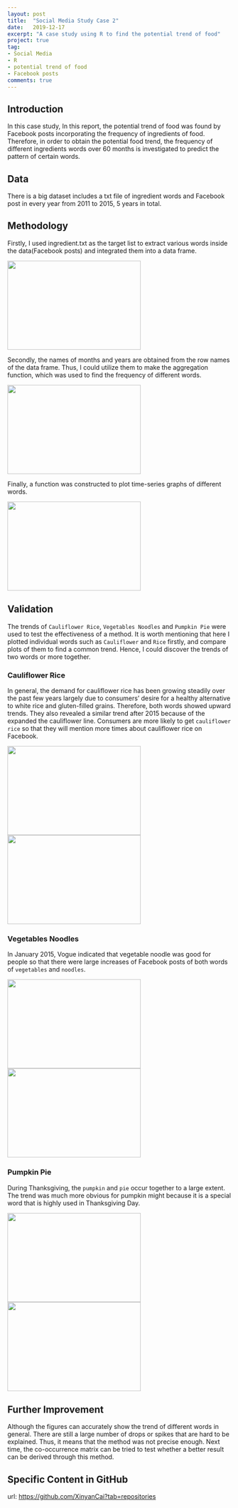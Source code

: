 ```yaml
---
layout: post
title:  "Social Media Study Case 2"
date:   2019-12-17
excerpt: "A case study using R to find the potential trend of food"
project: true
tag:
- Social Media 
- R
- potential trend of food
- Facebook posts
comments: true
---
```


    
## Introduction
In this case study, In this report, the potential trend of food was found by Facebook posts incorporating the frequency of ingredients of food. Therefore, in order to obtain the potential food trend, the frequency of different ingredients words over 60 months is investigated to predict the pattern of certain words. 
      
      
## Data
There is a big dataset includes a txt file of ingredient words and Facebook post in every year from 2011 to 2015, 5 years in total.

## Methodology
Firstly, I used ingredient.txt as the target list to extract various words inside the data(Facebook posts) and integrated them into a data frame. 

<img src="http://r.photo.store.qq.com/psc?/V10MU7Rq18V88Z/zxjvJoYbvlQPq4wKS16LajthsWAtRh*OVE*STb8ArKLQfowZrdG.cnAhImnAwkrG9DehWr5eSzHI5Ta8t9N8RItDYetvH2QgO.Q6XhVaSJU!/r" width = "300" height = "200">

Secondly, the names of months and years are obtained from the row names of the data frame. Thus, I could utilize them to make the aggregation function, which was used to find the frequency of different words.

<img src="http://r.photo.store.qq.com/psc?/V10MU7Rq18V88Z/zxjvJoYbvlQPq4wKS16Lamm*YIymrvSUTGelLh51.Q0g3vHw28Eo8hurHq26r7aIkHW0KWVHuf9MaHjc.lDULJfQ3YIIda*iSUDJkYXHzRQ!/r" width = "300" height = "200">

Finally, a function was constructed to plot time-series graphs of different words. 

<img src="http://r.photo.store.qq.com/psc?/V10MU7Rq18V88Z/zxjvJoYbvlQPq4wKS16Lap5axf8v2yHsTSYY2e9YunuOTi5y04aNh12iyuoBdN3Jl9xgkiZzp6tCQeSeW5ulrRSgepai72DQ1Kxo5bl8p8M!/r" width = "300" height = "200">


## Validation
The trends of `Cauliflower Rice`, `Vegetables Noodles` and `Pumpkin Pie` were used to test the effectiveness of a method. It is worth mentioning that here I plotted individual words such as `Cauliflower` and `Rice` firstly, and compare plots of them to find a common trend. Hence, I could discover the trends of two words or more together.

### Cauliflower Rice
In general, the demand for cauliflower rice has been growing steadily over the past few years largely due to consumers’ desire for a healthy alternative to white rice and gluten-filled grains. Therefore, both words showed upward trends. They also revealed  a similar trend after 2015 because of the expanded the cauliflower line. Consumers are more likely to get `cauliflower rice` so that they will mention more times about cauliflower rice on Facebook. 

<img src="http://r.photo.store.qq.com/psc?/V10MU7Rq18V88Z/zxjvJoYbvlQPq4wKS16LaoIpdx6zUOQ6u0gm3trUl2DTSuilKz6uUTj17B3GOnc5OI6rLIKnyX5Z581LSzZ8Uk1NCaR*pDqWVeGh2CXWrsU!/r" width = "300" height = "200">
<img src="http://r.photo.store.qq.com/psc?/V10MU7Rq18V88Z/zxjvJoYbvlQPq4wKS16LalaGtfXyizi7W0l1yBSWyY68PCwixAFfXzJuNLwHcxad9SaGzO3lE.7XigUNvgq9VgaqcSRO0zYyoeZOIVmC7*s!/r" width = "300" height = "200">

### Vegetables Noodles
In January 2015, Vogue indicated that vegetable noodle was good for people so that there were large increases of Facebook posts of both words of `vegetables` and `noodles`.

<img src="http://r.photo.store.qq.com/psc?/V10MU7Rq18V88Z/zxjvJoYbvlQPq4wKS16Lau.wKID*zJmdEJqtVRbgnw3FiHAxzb2cm4tGzudTbX2DN.PzgRnt3uaLmnGi68b*XCkPpAKxBLga3tbkBWcHHgI!/r" width = "300" height = "200">
<img src="http://r.photo.store.qq.com/psc?/V10MU7Rq18V88Z/zxjvJoYbvlQPq4wKS16LaoqCk1NDkIRdBuNyzZ5PlXPdpwHa091gQlGw7AO.sCnrr0TZEFZMjOIdo9*0D6Qf7OuEUcJyEme1EcymUj1Eym0!/r" width = "300" height = "200">

### Pumpkin Pie
During Thanksgiving, the `pumpkin` and `pie` occur together to a large extent. The trend was much more obvious for pumpkin might because it is a special word that is highly used in Thanksgiving Day. 

<img src="http://r.photo.store.qq.com/psc?/V10MU7Rq18V88Z/zxjvJoYbvlQPq4wKS16LajJ6*nlNNK5249s2dIN*fi4yWnqdiugMmKppRGmw9owT85j4oFcoHW2roXuxYHtLO0dFNludNVKLWMsqyOnqcLU!/r" width = "300" height = "200">
<img src="http://r.photo.store.qq.com/psc?/V10MU7Rq18V88Z/zxjvJoYbvlQPq4wKS16Laj12pbg1lgW9WPScU7umCZD5QlfzwJOQdyOGe8onj0eAkcHxuAefNIaU8MBN*e.i.wNSRPGJFmIEzlwKGxeWHLE!/r" width = "300" height = "200">

## Further Improvement 

Although the figures can accurately show the trend of different words in general. There are still a large number of drops or spikes that are hard to be explained. Thus, it means that the method was not precise enough. Next time, the co-occurrence matrix can be tried to test whether a better result can be derived through this method.

## Specific Content in GitHub

url: <https://github.com/XinyanCai?tab=repositories>


